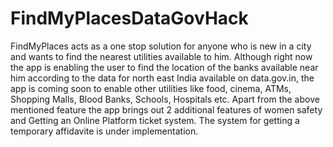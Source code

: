 # FindMyPlacesDataGovHack
FindMyPlaces acts as a one stop solution for anyone who is new in a city and wants to find the nearest utilities available to him. Although right now the app is enabling the user to find the location of the banks available near him according to the data for north east India available on data.gov.in, the app is coming soon to enable other utilities like food, cinema, ATMs, Shopping Malls, Blood Banks, Schools, Hospitals etc. 
Apart from the above mentioned feature the app brings out 2 additional features of women safety and Getting an Online Platform ticket system. The system for getting a temporary affidavite is under implementation. 
